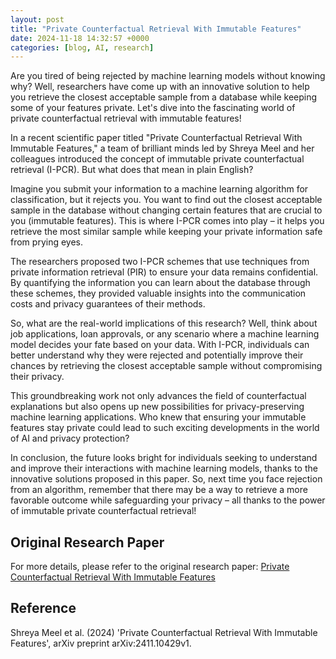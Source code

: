```yaml
---
layout: post
title: "Private Counterfactual Retrieval With Immutable Features"
date: 2024-11-18 14:32:57 +0000
categories: [blog, AI, research]
---
```

Are you tired of being rejected by machine learning models without knowing why? Well, researchers have come up with an innovative solution to help you retrieve the closest acceptable sample from a database while keeping some of your features private. Let's dive into the fascinating world of private counterfactual retrieval with immutable features!

In a recent scientific paper titled "Private Counterfactual Retrieval With Immutable Features," a team of brilliant minds led by Shreya Meel and her colleagues introduced the concept of immutable private counterfactual retrieval (I-PCR). But what does that mean in plain English?

Imagine you submit your information to a machine learning algorithm for classification, but it rejects you. You want to find out the closest acceptable sample in the database without changing certain features that are crucial to you (immutable features). This is where I-PCR comes into play – it helps you retrieve the most similar sample while keeping your private information safe from prying eyes.

The researchers proposed two I-PCR schemes that use techniques from private information retrieval (PIR) to ensure your data remains confidential. By quantifying the information you can learn about the database through these schemes, they provided valuable insights into the communication costs and privacy guarantees of their methods.

So, what are the real-world implications of this research? Well, think about job applications, loan approvals, or any scenario where a machine learning model decides your fate based on your data. With I-PCR, individuals can better understand why they were rejected and potentially improve their chances by retrieving the closest acceptable sample without compromising their privacy.

This groundbreaking work not only advances the field of counterfactual explanations but also opens up new possibilities for privacy-preserving machine learning applications. Who knew that ensuring your immutable features stay private could lead to such exciting developments in the world of AI and privacy protection?

In conclusion, the future looks bright for individuals seeking to understand and improve their interactions with machine learning models, thanks to the innovative solutions proposed in this paper. So, next time you face rejection from an algorithm, remember that there may be a way to retrieve a more favorable outcome while safeguarding your privacy – all thanks to the power of immutable private counterfactual retrieval!

## Original Research Paper
For more details, please refer to the original research paper:
[Private Counterfactual Retrieval With Immutable Features](http://arxiv.org/abs/2411.10429v1)

## Reference
Shreya Meel et al. (2024) 'Private Counterfactual Retrieval With Immutable Features', arXiv preprint arXiv:2411.10429v1.
